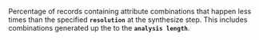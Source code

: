 Percentage of records containing attribute combinations that happen less times than the specified **`resolution`** at the synthesize step. This includes combinations generated up the to the **`analysis length`**.
